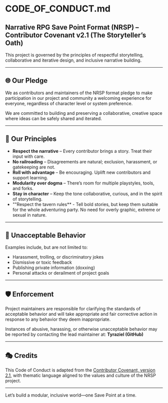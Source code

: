 # CODE_OF_CONDUCT.md
## Narrative RPG Save Point Format (NRSP) – Contributor Covenant v2.1 (The Storyteller’s Oath)

This project is governed by the principles of respectful storytelling, collaborative and iterative design, and inclusive narrative building.

---

## 🌐 Our Pledge

We as contributors and maintainers of the NRSP format pledge to make participation in our project and community a welcoming experience for everyone, regardless of character level or system preference.

We are committed to building and preserving a collaborative, creative space where ideas can be safely shared and iterated.

---

## 📖 Our Principles

- **Respect the narrative** – Every contributor brings a story. Treat their input with care.
- **No railroading** – Disagreements are natural; exclusion, harassment, or gatekeeping are not.
- **Roll with advantage** – Be encouraging. Uplift new contributors and support learning.
- **Modularity over dogma** – There’s room for multiple playstyles, tools, and forks.
- **Stay in character** – Keep the tone collaborative, curious, and in the spirit of storytelling.
- ""Respect the tavern rules** - Tell bold stories, but keep them suitable for the whole adventuring party.  No need for overly graphic, extreme or sexual in nature.

---

## 🚫 Unacceptable Behavior

Examples include, but are not limited to:

- Harassment, trolling, or discriminatory jokes
- Dismissive or toxic feedback
- Publishing private information (doxxing)
- Personal attacks or derailment of project goals

---

## 🛡 Enforcement

Project maintainers are responsible for clarifying the standards of acceptable behavior and will take appropriate and fair corrective action in response to any behavior they deem inappropriate.

Instances of abusive, harassing, or otherwise unacceptable behavior may be reported by contacting the lead maintainer at: **Tyraziel (GitHub)**

---

## 🎭 Credits

This Code of Conduct is adapted from the [Contributor Covenant, version 2.1](https://www.contributor-covenant.org/version/2/1/code_of_conduct/), with thematic language aligned to the values and culture of the NRSP project.

---

Let’s build a modular, inclusive world—one Save Point at a time.
